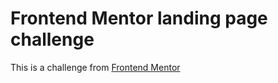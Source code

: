 # Frontend Mentor landing page challenge

This is a challenge from [Frontend Mentor](frontendendmentor.io)
